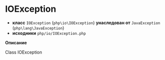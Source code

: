 # IOException

- **класс** `IOException` (`php\io\IOException`) **унаследован от** `JavaException` (`php\lang\JavaException`)
- **исходники** `php/io/IOException.php`

**Описание**

Class IOException